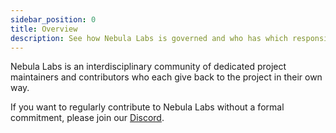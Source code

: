 ```yaml
---
sidebar_position: 0
title: Overview
description: See how Nebula Labs is governed and who has which responsibilities for the team. Read our team's roles, including engineering, design, and leadership.
---
```


Nebula Labs is an interdisciplinary community of dedicated project
maintainers and contributors who each give back to the project in their own way.

If you want to regularly contribute to Nebula Labs without a formal
commitment, please join our [Discord](https://discord.gg/tcpcnfxmeQ).
